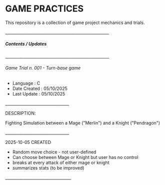 # GAME PRACTICES



This repository is a collection of game project mechanics and trials.



\_\_\_\_\_\_\_\_\_\_\_\_\_\_\_\_\_\_\_\_\_\_\_\_\_\_\_\_\_\_\_\_\_\_\_\_\_\_\_\_\_\_\_\_\_\_\_\_\_\_\_\_



##### Contents / Updates

\_\_\_\_\_\_\_\_\_\_\_\_\_\_\_\_\_\_\_\_\_\_\_\_\_\_\_\_\_\_\_\_\_\_\_\_\_\_\_\_\_\_\_\_\_\_\_\_\_\_\_\_



###### Game Trial n. 001 - Turn-base game

* Language : C
* Date Created : 05/10/2025
* Last Update : 05/10/2025

\_\_\_\_\_\_\_\_\_\_\_\_\_\_\_\_\_\_\_\_\_\_\_\_\_\_\_\_\_\_\_\_

DESCRIPTION:

Fighting Simulation between a Mage ("Merlin") and a Knight ("Pendragon")

\_\_\_\_\_\_\_\_\_\_\_\_\_\_\_\_\_\_\_\_\_\_\_\_\_\_\_\_\_\_\_\_

2025-10-05 CREATED

* Random move choice - not user-defined
* Can choose between Mage or Knight but user has no control
* breaks at every attack of either mage or knight
* summarizes stats (to be improved)

\_\_\_\_\_\_\_\_\_\_\_\_\_\_\_\_\_\_\_\_\_\_\_\_\_\_\_\_\_\_\_\_\_


